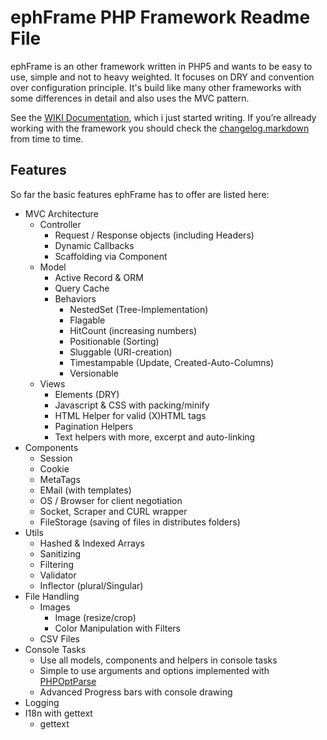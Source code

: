 ephFrame PHP Framework Readme File
==============================================================================

ephFrame is an other framework written in PHP5 and wants to be easy to use,
simple and not to heavy weighted. It focuses on DRY and convention over 
configuration principle. It's build like many other frameworks with some 
differences in detail and also uses the MVC pattern.

See the [WIKI Documentation](http://github.com/Ephigenia/ephFrame/wiki), which i just started writing. If you’re 
allready working with the framework you should check the 
[changelog.markdown](http://github.com/Ephigenia/ephFrame/blob/master/changelog.markdown) from time to time.

Features
------------------------------------------------------------------------------
So far the basic features ephFrame has to offer are listed here:

* MVC Architecture
	* Controller
		* Request / Response objects (including Headers)
		* Dynamic Callbacks
		* Scaffolding via Component
	* Model
		* Active Record & ORM
		* Query Cache
		* Behaviors
			* NestedSet (Tree-Implementation)
			* Flagable
			* HitCount (increasing numbers)
			* Positionable (Sorting)
			* Sluggable (URI-creation)
			* Timestampable (Update, Created-Auto-Columns)
			* Versionable
	* Views
		* Elements (DRY)
		* Javascript & CSS with packing/minify
		* HTML Helper for valid (X)HTML tags
		* Pagination Helpers
		* Text helpers with more, excerpt and auto-linking
* Components
	* Session
	* Cookie
	* MetaTags
	* EMail (with templates)
	* OS / Browser for client negotiation
	* Socket, Scraper and CURL wrapper
	* FileStorage (saving of files in distributes folders)
* Utils
	* Hashed & Indexed Arrays
	* Sanitizing
	* Filtering
	* Validator
	* Inflector (plural/Singular)
* File Handling
	* Images
		* Image (resize/crop)
		* Color Manipulation with Filters
	* CSV Files
* Console Tasks
	* Use all models, components and helpers in console tasks
	* Simple to use arguments and options implemented with [PHPOptParse](http://github.com/Ephigenia/PHPOptParse)
	* Advanced Progress bars with console drawing
* Logging
* I18n with gettext
	* gettext